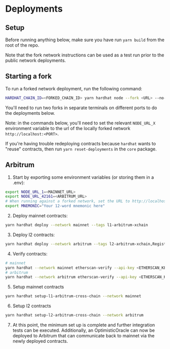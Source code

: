 # Deployments

## Setup

Before running anything below, make sure you have run `yarn build` from the root of the repo.

Note that the fork network instructions can be used as a test run prior to the public network
deployments.

## Starting a fork

To run a forked network deployment, run the following command:

```sh
HARDHAT_CHAIN_ID=<FORKED_CHAIN_ID> yarn hardhat node --fork <URL> --no-deploy --port <PORT>
```

You'll need to run two forks in separate terminals on different ports to do the deployments below.

Note: in the commands below, you'll need to set the relevant `NODE_URL_X` environment variable to the url of the locally forked network `http://localhost:<PORT>`.

If you're having trouble redeploying contracts because `hardhat` wants to "reuse" contracts, then run `yarn reset-deployments` in the `core` package.

## Arbitrum

1. Start by exporting some environment variables (or storing them in a .env):

```sh
export NODE_URL_1=<MAINNET_URL>
export NODE_URL_42161=<ARBITRUM_URL>
# When running against a forked network, set the URL to http://localhost:<PORT>
export MNEMONIC="Your 12-word mnemonic here"
```

2. Deploy mainnet contracts:

```sh
yarn hardhat deploy --network mainnet --tags l1-arbitrum-xchain
```

3. Deploy l2 contracts:

```sh
yarn hardhat deploy --network arbitrum --tags l2-arbitrum-xchain,Registry
```

4. Verify contracts:

```sh
# mainnet
yarn hardhat --network mainnet etherscan-verify --api-key <ETHERSCAN_KEY> --license GPL-3.0 --force-license
# arbitrum
yarn hardhat --network arbitrum etherscan-verify --api-key <ETHERSCAN_KEY> --license GPL-3.0 --force-license
```

5. Setup mainnet contracts

```sh
yarn hardhat setup-l1-arbitrum-cross-chain --network mainnet
```

6. Setup l2 contracts

```sh
yarn hardhat setup-l2-arbitrum-cross-chain --network arbitrum
```

7. At this point, the minimum set up is complete and further integration tests can be executed. Additionally, an OptimisticOracle can now be deployed to Arbitrum that can communicate back to mainnet via the newly deployed contracts.
